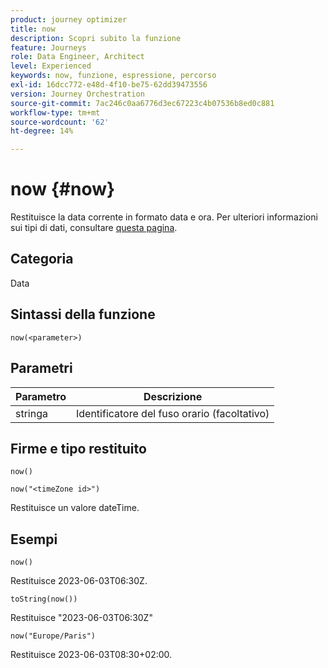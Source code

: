 ```yaml
---
product: journey optimizer
title: now
description: Scopri subito la funzione
feature: Journeys
role: Data Engineer, Architect
level: Experienced
keywords: now, funzione, espressione, percorso
exl-id: 16dcc772-e48d-4f10-be75-62dd39473556
version: Journey Orchestration
source-git-commit: 7ac246c0aa6776d3ec67223c4b07536b8ed0c881
workflow-type: tm+mt
source-wordcount: '62'
ht-degree: 14%

---
```


# now {#now}

Restituisce la data corrente in formato data e ora. Per ulteriori informazioni sui tipi di dati, consultare [questa pagina](../expression/data-types.md).

## Categoria

Data

## Sintassi della funzione

`now(<parameter>)`

## Parametri

| Parametro | Descrizione |
|--- |--- |
| stringa | Identificatore del fuso orario (facoltativo) |

## Firme e tipo restituito

`now()`

`now("<timeZone id>")`

Restituisce un valore dateTime.

## Esempi

`now()`

Restituisce 2023-06-03T06:30Z.

`toString(now())`

Restituisce &quot;2023-06-03T06:30Z&quot;

`now("Europe/Paris")`

Restituisce 2023-06-03T08:30+02:00.
